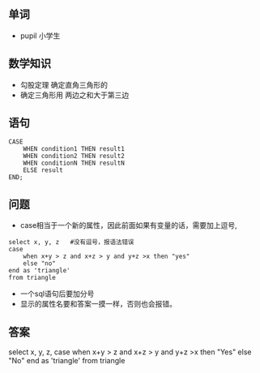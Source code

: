 ## 单词
+ pupil 小学生

## 数学知识
+ 勾股定理 确定直角三角形的
+ 确定三角形用 两边之和大于第三边

## 语句
```
CASE
    WHEN condition1 THEN result1
    WHEN condition2 THEN result2
    WHEN conditionN THEN resultN
    ELSE result
END;
```

## 问题
+ case相当于一个新的属性，因此前面如果有变量的话，需要加上逗号,
```
select x, y, z   #没有逗号，报语法错误
case
    when x+y > z and x+z > y and y+z >x then "yes"
    else "no"
end as 'triangle'
from triangle
```
+ 一个sql语句后要加分号
+ 显示的属性名要和答案一摸一样，否则也会报错。


## 答案
select x, y, z,
case
    when x+y > z and x+z > y and y+z >x then "Yes"
    else "No"
end as 'triangle'
from triangle

